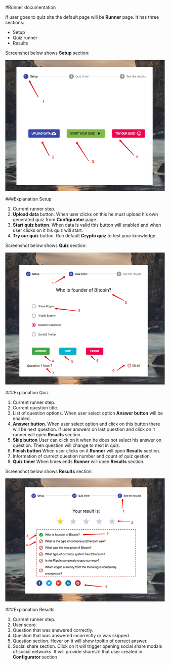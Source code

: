 #Runner documentation

If user goes to quiz site the default page will be **Runner** page.
It has three sections: 
- Setup
- Quiz runner
- Results

Screenshot below shows **Setup** section:

![setup](./images/setup.png)

###Explanation Setup
1. Current runner step.
2. **Upload data** button. When user clicks on this he must upload his own generated quiz from **Configurator** page.
3. **Start quiz button**. When data is valid this button will enabled and when user clicks on it his quiz will start.
4. **Try our quiz** button. Run default **Crypto quiz** to test your knowledge.

Screenshot below shows **Quiz** section:

![quiz](./images/quiz.png)

###Explanation Quiz
1. Current runner step.
2. Current question title.
3. List of question options. When user select option **Answer button** will be enabled.
4. **Answer button**. When user select option and click on this button there will be next question. If user answers on last question and click on it runner will open **Results** section.
5. **Skip button** User can click on it when he does not select his answer on question. Then question will change to next in quiz.
6. **Finish button** When user clicks on it **Runner** will open **Results** section.
7. Information of currect question number and count of quiz qestion.
8. **Quiz timer** When times ends **Runner** will open **Results** section.

Screenshot below shows **Results** section:

![results](./images/results.png)

###Explanation Results
1. Current runner step.
2. User score.
3. Question that was answered correctly. 
4. Question that was answered incorrectly or was skipped.
5. Question section. Hover on it will show tooltip of correct answer. 
6. Social share section. Click on it will trigger opening social share modals of social networks. It will provide shareUrl that user created in **Configurator** section

